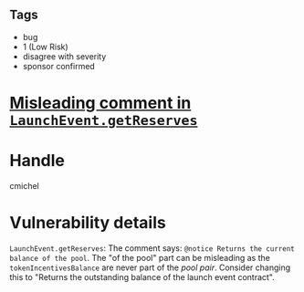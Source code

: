 ## Tags

- bug
- 1 (Low Risk)
- disagree with severity
- sponsor confirmed

# [Misleading comment in `LaunchEvent.getReserves`](https://github.com/code-423n4/2022-01-trader-joe-findings/issues/209) 

# Handle

cmichel


# Vulnerability details

`LaunchEvent.getReserves`: The comment says: `@notice Returns the current balance of the pool`. The "of the pool" part can be misleading as the `tokenIncentivesBalance` are never part of the _pool pair_. Consider changing this to "Returns the outstanding balance of the launch event contract".

